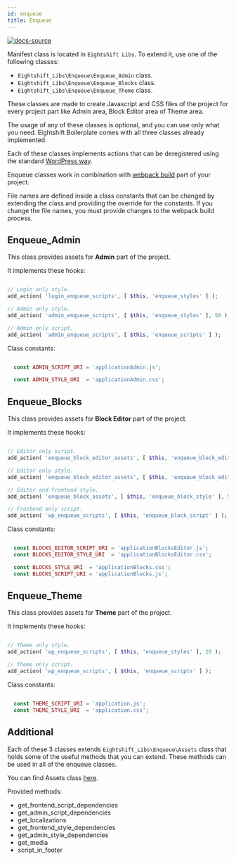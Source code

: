 ```yaml
---
id: enqueue
title: Enqueue
---
```


[![docs-source](https://img.shields.io/badge/source-eigthshift--libs-blue?style=for-the-badge&logo=php&labelColor=2a2a2a)](https://github.com/infinum/eightshift-libs/tree/develop/src/enqueue)

Manifest class is located in `Eightshift Libs`. To extend it, use one of the following classes:
* `Eightshift_Libs\Enqueue\Enqueue_Admin` class.
* `Eightshift_Libs\Enqueue\Enqueue_Blocks` class.
* `Eightshift_Libs\Enqueue\Enqueue_Theme` class.

These classes are made to create Javascript and CSS files of the project for every project part like Admin area, Block Editor area of Theme area.

The usage of any of these classes is optional, and you can use only what you need. Eightshift Boilerplate comes with all three classes already implemented.

Each of these classes implements actions that can be deregistered using the standard [WordPress way](https://developer.wordpress.org/reference/functions/remove_action/).

Enqueue classes work in combination with [webpack build](/eightshift-docs/docs/advanced/webpack) part of your project.

File names are defined inside a class constants that can be changed by extending the class and providing the override for the constants. If you change the file names, you must provide changes to the webpack build process.

## Enqueue_Admin

This class provides assets for **Admin** part of the project.

It implements these hooks:
```php

// Login only style.
add_action( 'login_enqueue_scripts', [ $this, 'enqueue_styles' ] );

// Admin only style.
add_action( 'admin_enqueue_scripts', [ $this, 'enqueue_styles' ], 50 );

// Admin only script.
add_action( 'admin_enqueue_scripts', [ $this, 'enqueue_scripts' ] );
```

Class constants:
```php

  const ADMIN_SCRIPT_URI = 'applicationAdmin.js';

  const ADMIN_STYLE_URI  = 'applicationAdmin.css';
```

## Enqueue_Blocks

This class provides assets for **Block Editor** part of the project.

It implements these hooks:
```php

// Editor only script.
add_action( 'enqueue_block_editor_assets', [ $this, 'enqueue_block_editor_script' ] );

// Editor only style.
add_action( 'enqueue_block_editor_assets', [ $this, 'enqueue_block_editor_style' ], 50 );

// Editor and frontend style.
add_action( 'enqueue_block_assets', [ $this, 'enqueue_block_style' ], 50 );

// Frontend only script.
add_action( 'wp_enqueue_scripts', [ $this, 'enqueue_block_script' ] );
```

Class constants:
```php

  const BLOCKS_EDITOR_SCRIPT_URI = 'applicationBlocksEditor.js';
  const BLOCKS_EDITOR_STYLE_URI  = 'applicationBlocksEditor.css';

  const BLOCKS_STYLE_URI  = 'applicationBlocks.css';
  const BLOCKS_SCRIPT_URI = 'applicationBlocks.js';
```

## Enqueue_Theme

This class provides assets for **Theme** part of the project.

It implements these hooks:
```php

// Theme only style.
add_action( 'wp_enqueue_scripts', [ $this, 'enqueue_styles' ], 10 );

// Theme only script.
add_action( 'wp_enqueue_scripts', [ $this, 'enqueue_scripts' ] );
```

Class constants:
```php

  const THEME_SCRIPT_URI = 'application.js';
  const THEME_STYLE_URI  = 'application.css';
```

## Additional

Each of these 3 classes extends `Eightshift_Libs\Enqueue\Assets` class that holds some of the useful methods that you can extend. These methods can be used in all of the enqueue classes.

You can find Assets class [here](https://github.com/infinum/eightshift-libs/tree/develop/src/enqueue).

Provided methods:
* get_frontend_script_dependencies
* get_admin_script_dependencies
* get_localizations
* get_frontend_style_dependencies
* get_admin_style_dependencies
* get_media
* script_in_footer


